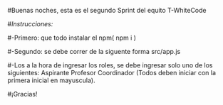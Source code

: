 #Buenas noches, esta es el segundo Sprint del equito T-WhiteCode

#*Instrucciones:*

#-Primero: que todo instalar el npm( npm i )

#-Segundo: se debe correr de la siguente forma src/app.js

#-Los a la hora de ingresar los roles, se debe ingresar solo uno de los siguientes:
  Aspirante
  Profesor
  Coordinador
(Todos deben iniciar con la primera inicial en mayuscula).


#¡Gracias!
